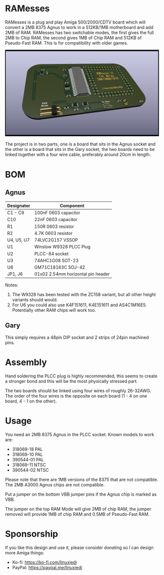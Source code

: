 # RAMesses

RAMesses is a plug and play Amiga 500/2000/CDTV board which will convert a 2MB 8375 Agnus to work in a 512KB/1MB motherboard and add 2MB of RAM.
RAMesses has two switchable modes, the first gives the full 2MB to Chip RAM, the second gives 1MB of Chip RAM and 512KB of Pseudo-Fast RAM.
This is for compatibility with older games.

![RAMesses](Agnus/Agnus.png)

The project is in two parts, one is a board that sits in the Agnus socket and the other is a board that sits in the Gary socket, the two boards need to be linked together with a four wire cable, preferably around 20cm in length.

# BOM

## Agnus

| Designator | Component |
| ---------- | --------- |
| C1 - C9    | 100nF 0603 capacitor |
| C10        | 22nF 0603 capacitor  |
| R1         | 150R 0603 resistor   |
| R2         | 4.7K 0603 resistor   |
| U4, U5, U7 | 74LVC2G157 VSSOP     |
| U1         | Winslow W9328 PLCC Plug |
| U2         | PLCC-84 socket |
| U3         | 74AHC1G08 SOT-23 |
| U6         | GM71C18163C SOJ-42 |
| JP1, J6    | 01x02 2.54mm horizontal pin header |

Notes:
1. The W9328 has been tested with the ZC158 variant, but all other height variants should would.
2. For U6 you could also use K4F151611, K4E151611 and AS4C1M16E5. Potentially other RAM chips will work too.

## Gary

This simply requires a 48pin DIP socket and 2 strips of 24pin machined pins.

# Assembly

Hand soldering the PLCC plug is highly recommended, this seems to create a stronger bond and this will be the most physically stressed part.

The two boards should be linked using four wires of roughly 26-32AWG. The order of the four wires is the opposite on each board (1 - 4 on one board, 4 - 1 on the other).

# Usage

You need an 2MB 8375 Agnus in the PLCC socket. Known models to work are:

* 318069-18 PAL
* 318069-10 PAL
* 390544-01 PAL
* 318069-11 NTSC
* 390544-02 NTSC

Please note that there are 1MB versions of the 8375 that are not compatible. The 2MB A3000 Agnus chips are not compatible.

Put a jumper on the bottom VBB jumper pins if the Agnus chip is marked as VBB.

The jumper on the top RAM Mode will give 2MB of chip RAM, the jumper removed will provide 1MB of chip RAM and 0.5MB of Pseudo-Fast RAM.

# Sponsorship

If you like this design and use it, please consider donating so I can design more Amiga things:

* Ko-fi: https://ko-fi.com/linuxjedi
* PayPal: https://paypal.me/linuxjedi
